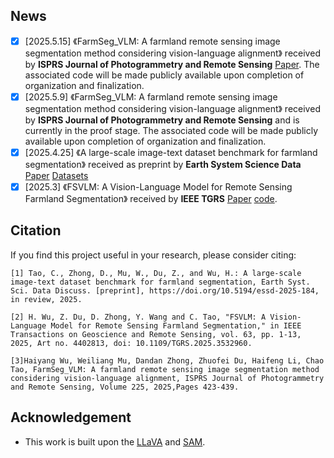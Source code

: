 ## News
- [x] [2025.5.15] 《FarmSeg_VLM: A farmland remote sensing image segmentation method considering vision-language alignment》 received by **ISPRS Journal of Photogrammetry and Remote Sensing** [Paper](https://doi.org/10.1016/j.isprsjprs.2025.05.010). The associated code will be made publicly available upon completion of organization and finalization.
- [x] [2025.5.9] 《FarmSeg_VLM: A farmland remote sensing image segmentation method considering vision-language alignment》 received by **ISPRS Journal of Photogrammetry and Remote Sensing** and is currently in the proof stage. The associated code will be made publicly available upon completion of organization and finalization.
- [x] [2025.4.25] 《A large-scale image-text dataset benchmark for farmland segmentation》 received as preprint by **Earth System Science Data** [Paper](https://essd.copernicus.org/preprints/essd-2025-184/essd-2025-184.pdf) [Datasets](https://doi.org/10.5281/zenodo.15099885)
- [x] [2025.3] 《FSVLM: A Vision-Language Model for Remote Sensing Farmland Segmentation》 received by **IEEE TGRS** [Paper](https://ieeexplore.ieee.org/stamp/stamp.jsp?tp=&arnumber=10851315) [code](https://github.com/WithoutOcean/FSVLM-A-Vision-Language-Model-for-Remote-Sensing-Farmland-Segmentation).

## Citation 
If you find this project useful in your research, please consider citing:

```
[1] Tao, C., Zhong, D., Mu, W., Du, Z., and Wu, H.: A large-scale image-text dataset benchmark for farmland segmentation, Earth Syst. Sci. Data Discuss. [preprint], https://doi.org/10.5194/essd-2025-184, in review, 2025.

[2] H. Wu, Z. Du, D. Zhong, Y. Wang and C. Tao, "FSVLM: A Vision-Language Model for Remote Sensing Farmland Segmentation," in IEEE Transactions on Geoscience and Remote Sensing, vol. 63, pp. 1-13, 2025, Art no. 4402813, doi: 10.1109/TGRS.2025.3532960.

[3]Haiyang Wu, Weiliang Mu, Dandan Zhong, Zhuofei Du, Haifeng Li, Chao Tao, FarmSeg_VLM: A farmland remote sensing image segmentation method considering vision-language alignment, ISPRS Journal of Photogrammetry and Remote Sensing, Volume 225, 2025,Pages 423-439.
```

## Acknowledgement
-  This work is built upon the [LLaVA](https://github.com/haotian-liu/LLaVA) and [SAM](https://github.com/facebookresearch/segment-anything). 
